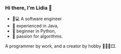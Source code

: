 ### Hi there, I'm Lidia 👋

- 👩💻 A software engineer 
- 💪 experienced in Java,
- 🐍 beginner in Python, 
- 🧠 passion for algorithms.

A programmer by work, and a creator by hobby 🎨🎹💎🎞️.

<!--
**lidiapopescu/lidiapopescu** is a ✨ _special_ ✨ repository because its `README.md` (this file) appears on your GitHub profile.

Here are some ideas to get you started:

- 🔭 I’m currently working on ...
- 🌱 I’m currently learning ...
- 👯 I’m looking to collaborate on ...
- 🤔 I’m looking for help with ...
- 💬 Ask me about ...
- 📫 How to reach me: ...
- 😄 Pronouns: ...
- ⚡ Fun fact: ...
-->
